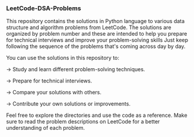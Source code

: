 ### LeetCode-DSA-Problems
This repository contains the solutions in Python language to various data structure and algorithm problems from LeetCode. The solutions are organized by problem number and these are intended to help you prepare for technical interviews and improve your problem-solving skills
Just keep following the sequence of the problems that's coming across day by day.

You can use the solutions in this repository to:

-> Study and learn different problem-solving techniques.

-> Prepare for technical interviews.

-> Compare your solutions with others.

-> Contribute your own solutions or improvements.

Feel free to explore the directories and use the code as a reference. Make sure to read the problem descriptions on LeetCode for a better understanding of each problem.
